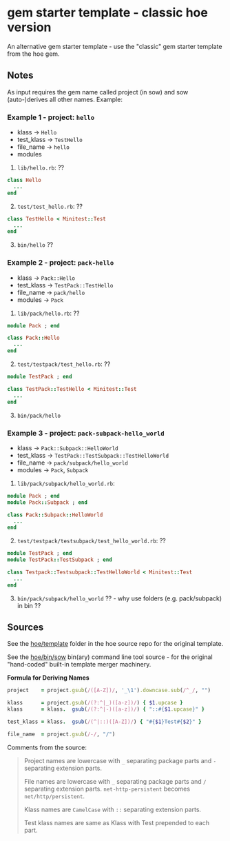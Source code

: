 # gem starter template - classic hoe version

An alternative gem starter template - use the "classic" gem starter template from the hoe gem.


## Notes

As input requires the gem name called project (in sow) and sow (auto-)derives all other names. Example:

### Example 1 - project: `hello`

- klass       -> `Hello`
- test_klass  -> `TestHello`
- file_name   -> `hello`
- modules     


1) `lib/hello.rb`: ??

```ruby
class Hello
  ...
end
```

2) `test/test_hello.rb`: ??

```ruby
class TestHello < Minitest::Test
  ...
end
```

3) `bin/hello`  ??


### Example 2 - project: `pack-hello`

- klass -> `Pack::Hello`
- test_klass -> `TestPack::TestHello`
- file_name -> `pack/hello`
- modules -> `Pack`

1) `lib/pack/hello.rb`: ??

```ruby
module Pack ; end

class Pack::Hello
  ...
end
```

2) `test/testpack/test_hello.rb`: ??

```ruby
module TestPack ; end

class TestPack::TestHello < Minitest::Test
  ...
end
```

3) `bin/pack/hello`


### Example 3 - project: `pack-subpack-hello_world`

- klass -> `Pack::Subpack::HelloWorld`
- test_klass -> `TestPack::TestSubpack::TestHelloWorld`
- file_name -> `pack/subpack/hello_world`
- modules -> `Pack`, `Subpack`

1) `lib/pack/subpack/hello_world.rb`:

```ruby
module Pack ; end
module Pack::Subpack ; end

class Pack::Subpack::HelloWorld
  ...
end
```

2) `test/testpack/testsubpack/test_hello_world.rb`: ??

```ruby
module TestPack ; end
module TestPack::TestSubpack ; end

class Testpack::Testsubpack::TestHelloWorld < Minitest::Test
  ...
end
```

3) `bin/pack/subpack/hello_world`  ??  - why use folders (e.g. pack/subpack) in bin ??



## Sources

See the [hoe/template](https://github.com/seattlerb/hoe/tree/master/template) folder in the hoe source repo
for the original template.

See the [hoe/bin/sow](https://github.com/seattlerb/hoe/blob/master/bin/sow) bin(ary) command line tool source - for
the original "hand-coded" built-in template merger machinery.


**Formula for Deriving Names**

```ruby
project    = project.gsub(/([A-Z])/, '_\1').downcase.sub(/^_/, "")

klass      = project.gsub(/(?:^|_)([a-z])/) { $1.upcase }
klass      = klass.  gsub(/(?:^|-)([a-z])/) { "::#{$1.upcase}" }

test_klass = klass.  gsub(/(^|::)([A-Z])/) { "#{$1}Test#{$2}" }

file_name  = project.gsub(/-/, "/")
```

Comments from the source:

> Project names are lowercase with `_` separating package parts and `-` separating extension parts.
>
> File names are lowercase with `_` separating package parts and `/` separating
> extension parts.  `net-http-persistent` becomes `net/http/persistent`.
>
> Klass names are `CamelCase` with `::` separating extension parts.
>
> Test klass names are same as Klass with Test prepended to each part.  

